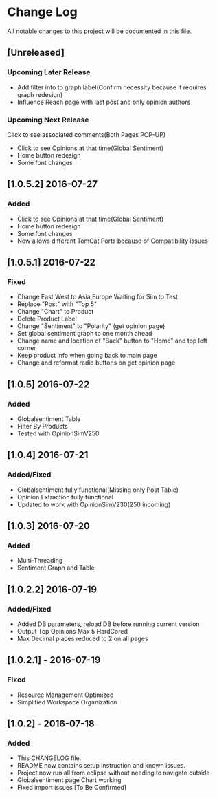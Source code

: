 # Change Log
All notable changes to this project will be documented in this file.

## [Unreleased]

### Upcoming Later Release
- Add filter info to graph label(Confirm necessity because it requires graph redesign)
- Influence Reach page with last post and only opinion authors

### Upcoming Next Release
Click to see associated comments(Both Pages POP-UP)
- Click to see Opinions at that time(Global Sentiment)
- Home button redesign
- Some font changes

## [1.0.5.2] 2016-07-27
### Added
- Click to see Opinions at that time(Global Sentiment)
- Home button redesign
- Some font changes
- Now allows different TomCat Ports because of Compatibility issues

## [1.0.5.1] 2016-07-22
### Fixed
- Change East,West to Asia,Europe Waiting for Sim to Test
- Replace "Post" with "Top 5"
- Change "Chart" to Product 
- Delete Product Label
- Change "Sentiment" to "Polarity" (get opinion page)
- Set global sentiment graph to one month ahead
- Change name and location of "Back" button to "Home" and top left corner
- Keep product info when going back to main page
- Change and reformat radio buttons on get opinion page

## [1.0.5] 2016-07-22
### Added
- Globalsentiment Table
- Filter By Products
- Tested with OpinionSimV250

## [1.0.4] 2016-07-21
### Added/Fixed
- Globalsentiment fully functional(Missing only Post Table)
- Opinion Extraction fully functional
- Updated to work with OpinionSimV230(250 incoming)

## [1.0.3] 2016-07-20
### Added
- Multi-Threading
- Sentiment Graph and Table

## [1.0.2.2] 2016-07-19
### Added/Fixed
- Added DB parameters, reload DB before running current version
- Output Top Opinions Max 5 HardCored
- Max Decimal places reduced to 2 on all pages

## [1.0.2.1] - 2016-07-19
### Fixed
- Resource Management Optimized
- Simplified Workspace Organization

## [1.0.2] - 2016-07-18
### Added
- This CHANGELOG file.
- README now contains setup instruction and known issues.
- Project now run all from eclipse without needing to navigate outside
- Globalsentiment page Chart working
- Fixed import issues [To Be Confirmed]
